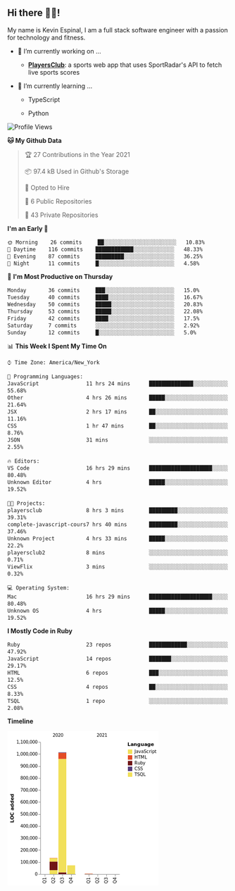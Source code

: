 ## Hi there 👋🏽!

My name is Kevin Espinal, I am a full stack software engineer with a passion for technology and fitness.

- 🔭 I’m currently working on ...

     - **[PlayersClub](https://playersclub.herokuapp.com/#/)**: a sports web app that uses SportRadar's API to fetch live sports scores

- 🌱 I’m currently learning ...

     - TypeScript
     
     - Python
     
<!--START_SECTION:waka-->
![Profile Views](http://img.shields.io/badge/Profile%20Views-0-blue)

**🐱 My Github Data** 

> 🏆 27 Contributions in the Year 2021
 > 
> 📦 97.4 kB Used in Github's Storage 
 > 
> 💼 Opted to Hire
 > 
> 📜 6 Public Repositories 
 > 
> 🔑 43 Private Repositories  
 > 
**I'm an Early 🐤** 

```text
🌞 Morning    26 commits     ██░░░░░░░░░░░░░░░░░░░░░░░   10.83% 
🌆 Daytime    116 commits    ████████████░░░░░░░░░░░░░   48.33% 
🌃 Evening    87 commits     █████████░░░░░░░░░░░░░░░░   36.25% 
🌙 Night      11 commits     █░░░░░░░░░░░░░░░░░░░░░░░░   4.58%

```
📅 **I'm Most Productive on Thursday** 

```text
Monday       36 commits     ███░░░░░░░░░░░░░░░░░░░░░░   15.0% 
Tuesday      40 commits     ████░░░░░░░░░░░░░░░░░░░░░   16.67% 
Wednesday    50 commits     █████░░░░░░░░░░░░░░░░░░░░   20.83% 
Thursday     53 commits     █████░░░░░░░░░░░░░░░░░░░░   22.08% 
Friday       42 commits     ████░░░░░░░░░░░░░░░░░░░░░   17.5% 
Saturday     7 commits      ░░░░░░░░░░░░░░░░░░░░░░░░░   2.92% 
Sunday       12 commits     █░░░░░░░░░░░░░░░░░░░░░░░░   5.0%

```


📊 **This Week I Spent My Time On** 

```text
⌚︎ Time Zone: America/New_York

💬 Programming Languages: 
JavaScript               11 hrs 24 mins      ██████████████░░░░░░░░░░░   55.68% 
Other                    4 hrs 26 mins       █████░░░░░░░░░░░░░░░░░░░░   21.64% 
JSX                      2 hrs 17 mins       ██░░░░░░░░░░░░░░░░░░░░░░░   11.16% 
CSS                      1 hr 47 mins        ██░░░░░░░░░░░░░░░░░░░░░░░   8.76% 
JSON                     31 mins             ░░░░░░░░░░░░░░░░░░░░░░░░░   2.55%

🔥 Editors: 
VS Code                  16 hrs 29 mins      ████████████████████░░░░░   80.48% 
Unknown Editor           4 hrs               █████░░░░░░░░░░░░░░░░░░░░   19.52%

🐱‍💻 Projects: 
playersclub              8 hrs 3 mins        █████████░░░░░░░░░░░░░░░░   39.31% 
complete-javascript-cours7 hrs 40 mins       █████████░░░░░░░░░░░░░░░░   37.46% 
Unknown Project          4 hrs 33 mins       █████░░░░░░░░░░░░░░░░░░░░   22.2% 
playersclub2             8 mins              ░░░░░░░░░░░░░░░░░░░░░░░░░   0.71% 
ViewFlix                 3 mins              ░░░░░░░░░░░░░░░░░░░░░░░░░   0.32%

💻 Operating System: 
Mac                      16 hrs 29 mins      ████████████████████░░░░░   80.48% 
Unknown OS               4 hrs               █████░░░░░░░░░░░░░░░░░░░░   19.52%

```

**I Mostly Code in Ruby** 

```text
Ruby                     23 repos            ████████████░░░░░░░░░░░░░   47.92% 
JavaScript               14 repos            ███████░░░░░░░░░░░░░░░░░░   29.17% 
HTML                     6 repos             ███░░░░░░░░░░░░░░░░░░░░░░   12.5% 
CSS                      4 repos             ██░░░░░░░░░░░░░░░░░░░░░░░   8.33% 
TSQL                     1 repo              ░░░░░░░░░░░░░░░░░░░░░░░░░   2.08%

```


**Timeline**

![Chart not found](https://raw.githubusercontent.com/espinalk212/espinalk212/main/charts/bar_graph.png) 


<!--END_SECTION:waka-->


<!--
**espinalk212/espinalk212** is a ✨ _special_ ✨ repository because its `README.md` (this file) appears on your GitHub profile.

Here are some ideas to get you started:

- 🔭 I’m currently working on ...
- 🌱 I’m currently learning ...
- 👯 I’m looking to collaborate on ...
- 🤔 I’m looking for help with ...
- 💬 Ask me about ...
- 📫 How to reach me: ...
- 😄 Pronouns: ...
- ⚡ Fun fact: ...
-->
